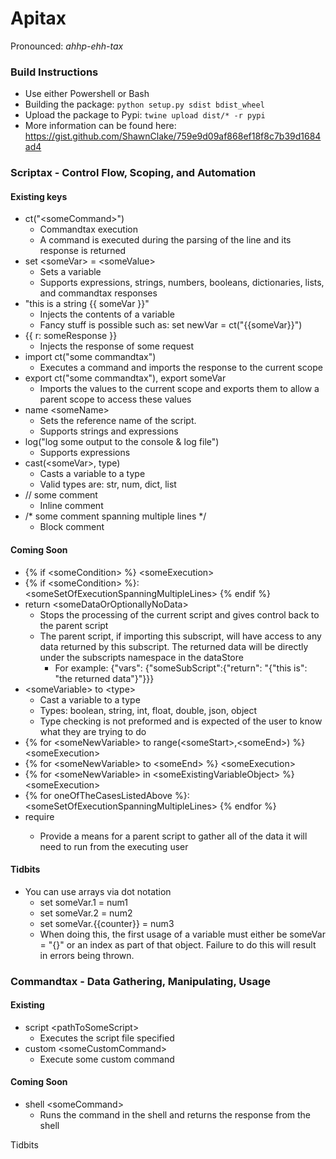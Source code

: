 # Apitax

Pronounced: *ahhp-ehh-tax*

### Build Instructions
* Use either Powershell or Bash
* Building the package: `python setup.py sdist bdist_wheel`
* Upload the package to Pypi: `twine upload dist/* -r pypi`
* More information can be found here: https://gist.github.com/ShawnClake/759e9d09af868ef18f8c7b39d1684ad4


### Scriptax - Control Flow, Scoping, and Automation

#### Existing keys
* ct("\<someCommand\>") 
    * Commandtax execution
    * A command is executed during the parsing of the line and its response is returned
* set \<someVar\> = \<someValue\>
    * Sets a variable
    * Supports expressions, strings, numbers, booleans, dictionaries, lists, and commandtax responses
* "this is a string {{ someVar }}"
    * Injects the contents of a variable
    * Fancy stuff is possible such as: set newVar = ct("{{someVar}}")
* {{ r: someResponse }}
    * Injects the response of some request
* import ct("some commandtax")
    * Executes a command and imports the response to the current scope
* export ct("some commandtax"), export someVar 
    * Imports the values to the current scope and exports them to allow a parent scope to access these values 
* name \<someName\>
    * Sets the reference name of the script.
    * Supports strings and expressions
* log("log some output to the console & log file")
    * Supports expressions
* cast(\<someVar\>, type)
    * Casts a variable to a type
    * Valid types are: str, num, dict, list 
* // some comment
    * Inline comment
* /* some comment spanning multiple lines */
    * Block comment

#### Coming Soon
* {% if \<someCondition\> %}   \<someExecution\>
* {% if \<someCondition\> %}: \<someSetOfExecutionSpanningMultipleLines\> {% endif %}
* return \<someDataOrOptionallyNoData\>
    * Stops the processing of the current script and gives control back to the parent script
    * The parent script, if importing this subscript, will have access to any data returned by this subscript. The returned data will be directly under the subscripts namespace in the dataStore
        * For example: {"vars": {"someSubScript":{"return": "{"this is": "the returned data"}"}}}
* \<someVariable\> to \<type\>
    * Cast a variable to a type
    * Types: boolean, string, int, float, double, json, object
    * Type checking is not preformed and is expected of the user to know what they are trying to do
* {% for \<someNewVariable\> to range(\<someStart\>,\<someEnd\>) %} \<someExecution\>
* {% for \<someNewVariable\> to \<someEnd\> %} \<someExecution\>
* {% for \<someNewVariable\> in \<someExistingVariableObject\> %} \<someExecution\>
* {% for oneOfTheCasesListedAbove %}: \<someSetOfExecutionSpanningMultipleLines\> {% endfor %}
* require <someData>
    * Provide a means for a parent script to gather all of the data it will need to run from the executing user

#### Tidbits
* You can use arrays via dot notation
    * set someVar.1 = num1
    * set someVar.2 = num2
    * set someVar.{{counter}} = num3
    * When doing this, the first usage of a variable must either be someVar = "{}" or an index as part of that object. Failure to do this will result in errors being thrown.


### Commandtax - Data Gathering, Manipulating, Usage

#### Existing
* script \<pathToSomeScript\>
    * Executes the script file specified
* custom \<someCustomCommand\>
    * Execute some custom command
		

#### Coming Soon
* shell \<someCommand\>
    * Runs the command in the shell and returns the response from the shell		

Tidbits

